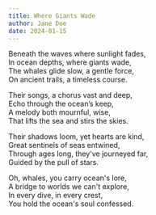 ```yaml
---
title: Where Giants Wade
author: Jane Doe
date: 2024-01-15
---
```


Beneath the waves where sunlight fades,  
In ocean depths, where giants wade,  
The whales glide slow, a gentle force,  
On ancient trails, a timeless course.  

Their songs, a chorus vast and deep,  
Echo through the ocean’s keep,  
A melody both mournful, wise,  
That lifts the sea and stirs the skies.  

Their shadows loom, yet hearts are kind,  
Great sentinels of seas entwined,  
Through ages long, they've journeyed far,  
Guided by the pull of stars.  

Oh, whales, you carry ocean's lore,  
A bridge to worlds we can't explore,  
In every dive, in every crest,  
You hold the ocean's soul confessed.  
